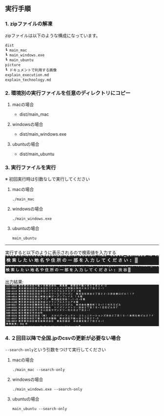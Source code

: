 ## 実行手順

### 1. zipファイルの解凍
zipファイルは以下のような構成になっています。

```
dist
┗ main_mac
┗ main_windows.exe
┗ main_ubuntu
picture
┗ ドキュメントで利用する画像
explain_execution.md
explain_technology.md
```

### 2. 環境別の実行ファイルを任意のディレクトリにコピー
1. macの場合
    - dist/main_mac

2. windowsの場合
    - dist/main_windows.exe

3. ubuntuの場合
    - dist/main_ubuntu

### 3. 実行ファイルを実行
※ 初回実行時は引数なしで実行してください
1. macの場合
    ```
    ./main_mac
    ```

2. windowsの場合
    ```
    ./main_windows.exe
    ```

3. ubuntuの場合
    ```
    main_ubuntu
    ```
---

実行すると以下のように表示されるので検索値を入力する
![入力画面](./picture/入力画面.png)
![検索値](./picture/検索値.png)

出力結果:
![検索結果](./picture/検索結果.png)

### 4. ２回目以降で全国.jpのcsvの更新が必要ない場合
`--search-only`という引数をつけて実行してください

1. macの場合
    ```
    ./main_mac --search-only
    ```

2. windowsの場合
    ```
    ./main_windows.exe --search-only
    ```

3. ubuntuの場合
    ```
    main_ubuntu --search-only
    ```